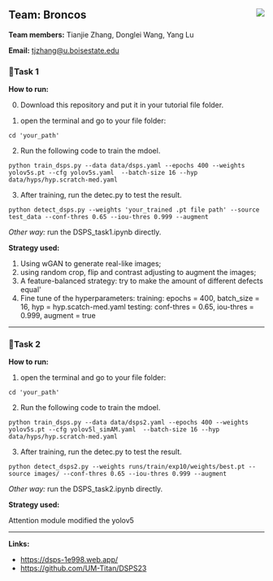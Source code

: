 ## Team: Broncos <img align="right" src="https://user-images.githubusercontent.com/95270677/221381417-168eae3f-0cab-4c93-bdad-7d692ec511f3.png">

**Team members:**  Tianjie Zhang, Donglei Wang, Yang Lu

**Email:** tjzhang@u.boisestate.edu


### 🚗Task 1

**How to run:**

0. Download this repository and put it in your tutorial file folder.

1. open the terminal and go to your file folder:

```
cd 'your_path'
```

2. Run the following code to train the mdoel. 

```
python train_dsps.py --data data/dsps.yaml --epochs 400 --weights yolov5s.pt --cfg yolov5s.yaml  --batch-size 16 --hyp data/hyps/hyp.scratch-med.yaml
```

3. After training, run the detec.py to test the result.

```
python detect_dsps.py --weights 'your_trained .pt file path' --source test_data --conf-thres 0.65 --iou-thres 0.999 --augment
```

*Other way:* run the DSPS_task1.ipynb directly.

**Strategy used:**

1. Using wGAN to generate real-like images;
2. using random crop, flip and contrast adjusting to augment the images;
3. A feature-balanced strategy: try to make the amount of different defects equal'
4. Fine tune of the hyperparameters: 
training: epochs = 400, batch_size = 16, hyp = hyp.scatch-med.yaml
testing: conf-thres = 0.65, iou-thres = 0.999, augment = true

---


### 🚓Task 2

**How to run:**
1. open the terminal and go to your file folder:

```
cd 'your_path'
```

2. Run the following code to train the mdoel. 

```
python train_dsps.py --data data/dsps2.yaml --epochs 400 --weights yolov5s.pt --cfg yolov5l_simAM.yaml  --batch-size 16 --hyp data/hyps/hyp.scratch-med.yaml
```

3. After training, run the detec.py to test the result.

```
python detect_dsps2.py --weights runs/train/exp10/weights/best.pt --source images/ --conf-thres 0.65 --iou-thres 0.999 --augment  
```

*Other way:* run the DSPS_task2.ipynb directly.

**Strategy used:**

Attention module modified the yolov5


---


**Links:**
- https://dsps-1e998.web.app/
- https://github.com/UM-Titan/DSPS23


